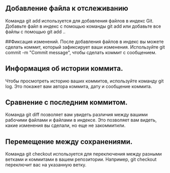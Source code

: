 ## Добавление файла к отслеживанию
Команда git add используется для добавления файлов в индекс Git. Добавьте файл в индекс с помощью команды git add <filename> или добавьте все файлы с помощью git add ..

##Фиксация изменений.
После добавления файлов в индекс вы можете сделать коммит, который зафиксирует ваши изменения. Используйте git commit -m "Commit message", чтобы сделать коммит с сообщением.

## Информация об истории коммита.
Чтобы просмотреть историю ваших коммитов, используйте команду git log. Это покажет вам автора коммита, дату и сообщение коммита.

## Сравнение с последним коммитом.
Команда git diff позволяет вам увидеть различия между вашими рабочими файлами и файлами в индексе. Это позволяет вам видеть, какие изменения вы сделали, но еще не закоммитили.

## Перемещение между сохранениями.
Команда git checkout используется для переключения между разными ветками и коммитами в вашем репозитории. Например, git checkout <branch-name> переключит вас на указанную ветку.